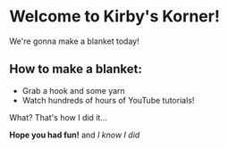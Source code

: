 # Welcome to Kirby's Korner!

We're gonna make a blanket today!

## How to make a blanket:

- Grab a hook and some yarn
- Watch hundreds of hours of YouTube tutorials! 

What? That's how I did it...


**Hope you had fun!** and _I know I did_




